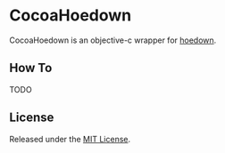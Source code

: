 CocoaHoedown
============

CocoaHoedown is an objective-c wrapper for [hoedown](https://github.com/hoedown/hoedown).

How To
------

TODO

License
-------

Released under the [MIT License](LICENSE).

